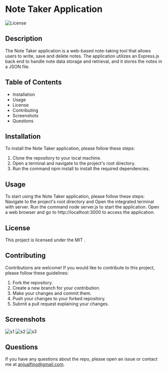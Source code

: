 # Note Taker Application
![License](https://img.shields.io/badge/License-MIT-yellow.svg)

## Description

The Note Taker application is a web-based note-taking tool that allows users to write, save and delete notes. The application utilizes an Express.js back end to handle note data storage and retrieval, and it stores the notes in a JSON file. 


## Table of Contents

 - Installation
 - Usage
 - License
 - Contributing
 - Screenshots
 - Questions

## Installation

To install the Note Taker application, please follow these steps:

1. Clone the repository to your local machine.
2. Open a terminal and navigate to the project's root directory.
3. Run the command npm install to install the required dependencies.


## Usage

To start using the Note Taker application, please follow these steps:
Navigate to the project's root directory and Open the integrated terminal with server.
Run the command node server.js to start the application.
Open a web browser and go to http://localhost:3000 to access the application.

## License

This project is licensed under the MIT .

## Contributing

Contributions are welcome! If you would like to contribute to this project, please follow these guidelines:

1. Fork the repository.
2. Create a new branch for your contribution.
3. Make your changes and commit them.
4. Push your changes to your forked repository.
5. Submit a pull request explaining your changes.

## Screenshots
![s1](https://github.com/Anju0806/Note-Maker/assets/126565826/f7f14c07-4ce7-4800-b0e8-6e1a5e51e936)
![s2](https://github.com/Anju0806/Note-Maker/assets/126565826/79a8c01f-c4ad-4214-b92c-a0679af73f7f)
![s3](https://github.com/Anju0806/Note-Maker/assets/126565826/ea12dd97-5b69-429c-9c65-1d5371fe00ff)

## Questions
If you have any questions about the repo, please open an issue or contact me at anjualfino@gmail.com. 
